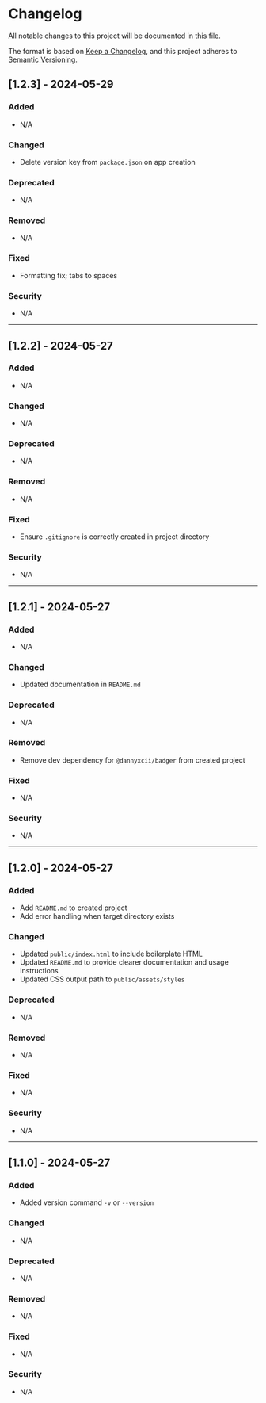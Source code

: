 # Changelog


All notable changes to this project will be documented in this file.

The format is based on [Keep a Changelog](https://keepachangelog.com/en/1.1.0/),
and this project adheres to [Semantic Versioning](https://semver.org/spec/v2.0.0.html).

## [1.2.3] - 2024-05-29
### Added
- N/A

### Changed
- Delete version key from `package.json` on app creation

### Deprecated
- N/A

### Removed
- N/A

### Fixed
- Formatting fix; tabs to spaces

### Security
- N/A

---

## [1.2.2] - 2024-05-27
### Added
- N/A

### Changed
- N/A

### Deprecated
- N/A

### Removed
- N/A

### Fixed
- Ensure `.gitignore` is correctly created in project directory

### Security
- N/A

---

## [1.2.1] - 2024-05-27
### Added
- N/A

### Changed
- Updated documentation in `README.md`

### Deprecated
- N/A

### Removed
- Remove dev dependency for `@dannyxcii/badger` from created project

### Fixed
- N/A

### Security
- N/A

---

## [1.2.0] - 2024-05-27
### Added
- Add `README.md` to created project
- Add error handling when target directory exists

### Changed
- Updated `public/index.html` to include boilerplate HTML
- Updated `README.md` to provide clearer documentation and usage instructions
- Updated CSS output path to `public/assets/styles`

### Deprecated
- N/A

### Removed
- N/A

### Fixed
- N/A

### Security
- N/A

---

## [1.1.0] - 2024-05-27
### Added
- Added version command `-v` or `--version`

### Changed
- N/A

### Deprecated
- N/A

### Removed
- N/A

### Fixed
- N/A

### Security
- N/A